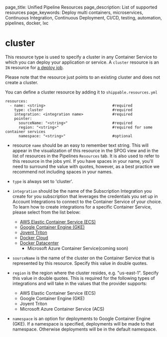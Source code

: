 page_title: Unified Pipeline Resources
page_description: List of supported resources
page_keywords: Deploy multi containers, microservices, Continuous Integration, Continuous Deployment, CI/CD, testing, automation, pipelines, docker, lxc

# cluster
This resource type is used to specify a cluster in any Container Service to which you can deploy your application or service. A `cluster` resource is an `IN` resource for [a deploy job](../jobs/deploy/).

Please note that the resource just points to an existing cluster and does not create a cluster.

You can define a cluster resource by adding it to `shippable.resources.yml`
```
resources:
  - name: <string>                              #required
    type: cluster                               #required
    integration: <integration name>             #required
    pointer:
      sourceName: "<string>"                    #required
      region: "<string>"                        #required for some container services
      namespace: "<string>"                     #optional
```

* resource `name` should be an easy to remember text string. This will appear in the visualization of this resource in the SPOG view and in the list of resources in the Pipelines `Resources` tab. It is also used to refer to this resource in the jobs yml. If you have spaces in your name, you'll need to surround the value with quotes, however, as a best practice we recommend not including spaces in your names.

* `type` is always set to 'cluster'.

* `integration` should be the name of the Subscription Integration you create for you subscription that leverages the credentials you set up in Account Integrations to connect to the Container Service of your choice. To learn how to create integrations for a specific Container Service, please select from the list below:
	* [AWS Elastic Container Service (ECS)](../../integrations/containerServices/ecs/)
	* [Google Container Engine (GKE)](../../integrations/containerServices/gke/)
	* [Joyent Triton](../../integrations/containerServices/triton/)
  * [Docker Cloud](../../integrations/containerServices/dcl/)
  * [Docker Datacenter](../../integrations/containerServices/dockerDatacenter/)  
	* Microsoft Azure Container Service(coming soon)


* `sourceName` is the name of the cluster on the Container Service that is represented by this resource. Specify this value in double quotes.

* `region` is the region where the cluster resides, e.g. "us-east-1". Specify this value in double quotes. This is required for the following types of integrations and will take
in the values that the provider supports:
    * AWS Elastic Container Service (ECS)
    * Google Container Engine (GKE)
    * Joyent Triton  
    * Microsoft Azure Container Service (ACS)

* `namespace` is an option for deployments to Google Container Engine (GKE). If a namespace is specified, deployments will be made to that namespace. Otherwise deployments will be in the default namespace.
